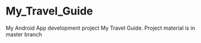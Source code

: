 # My_Travel_Guide
My Android App development project My Travel Guide.
Project material is in master branch

